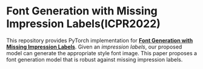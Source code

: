 # Font Generation with Missing Impression Labels(ICPR2022)
This repository provides PyTorch implementation for [**Font Generation with Missing Impression Labels**]([https://arxiv.org/abs/2103.10036](https://arxiv.org/abs/2203.10348)). Given an *impression labels*, our proposed model can generate the appropriate style font image. This paper proposes a font generation model that is robust against missing impression labels. 
